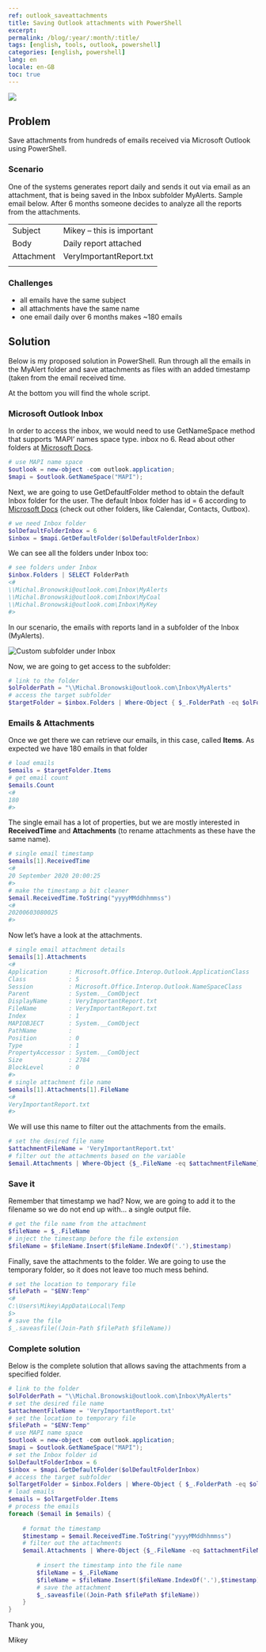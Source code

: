 ```yaml
---
ref: outlook_saveattachments
title: Saving Outlook attachments with PowerShell
excerpt:
permalink: /blog/:year/:month/:title/ 
tags: [english, tools, outlook, powershell]
categories: [english, powershell]
lang: en
locale: en-GB
toc: true
---
```


![](/assets/images/ps-outlook-attachments-01.png)

## Problem

Save attachments from hundreds of emails received via Microsoft Outlook using PowerShell.

### Scenario

One of the systems generates report daily and sends it out via email as an attachment, that is being saved in the Inbox subfolder MyAlerts. Sample email below. After 6 months someone decides to analyze all the reports from the attachments.

|               |                           |
|---            |---                        |
| Subject       | Mikey – this is important |
| Body          | Daily report attached     |
| Attachment    | VeryImportantReport.txt   |
|               |                           |


### Challenges
* all emails have the same subject
* all attachments have the same name
* one email daily over 6 months makes ~180 emails

## Solution

Below is my proposed solution in PowerShell. Run through all the emails in the MyAlert folder and save attachments as files with an added timestamp (taken from the email received time.

At the bottom you will find the whole script.

### Microsoft Outlook Inbox
In order to access the inbox, we would need to use GetNameSpace method that supports ‘MAPI’ names space type. inbox no 6. Read about other folders at [Microsoft Docs](https://docs.microsoft.com/en-us/dotnet/api/microsoft.office.interop.outlook.oldefaultfolders?view=outlook-pia).

```powershell
# use MAPI name space
$outlook = new-object -com outlook.application; 
$mapi = $outlook.GetNameSpace("MAPI");
```

Next, we are going to use GetDefaultFolder method to obtain the default Inbox folder for the user. The default Inbox folder has id = 6 according to [Microsoft Docs](https://docs.microsoft.com/en-us/dotnet/api/microsoft.office.interop.outlook.oldefaultfolders?view=outlook-pia) (check out other folders, like Calendar, Contacts, Outbox).

```powershell
# we need Inbox folder
$olDefaultFolderInbox = 6
$inbox = $mapi.GetDefaultFolder($olDefaultFolderInbox) 
```

We can see all the folders under Inbox too:

```powershell
# see folders under Inbox
$inbox.Folders | SELECT FolderPath
<#
\\Michal.Bronowski@outlook.com\Inbox\MyAlerts
\\Michal.Bronowski@outlook.com\Inbox\MyCoal
\\Michal.Bronowski@outlook.com\Inbox\MyKey
#>
```

In our scenario, the emails with reports land in a subfolder of the Inbox (MyAlerts).

![Custom subfolder under Inbox](/assets/images/ps-outlook-attachments-01.png)

Now, we are going to get access to the subfolder:

```powershell
# link to the folder 
$olFolderPath = "\\Michal.Bronowski@outlook.com\Inbox\MyAlerts"
# access the target subfolder
$targetFolder = $inbox.Folders | Where-Object { $_.FolderPath -eq $olFolderPath }
```

### Emails & Attachments

Once we get there we can retrieve our emails, in this case, called **Items**. As expected we have 180 emails in that folder

```powershell
# load emails
$emails = $targetFolder.Items
# get email count
$emails.Count
<#
180
#>
```

The single email has a lot of properties, but we are mostly interested in **ReceivedTime** and **Attachments** (to rename attachments as these have the same name).

```powershell
# single email timestamp
$emails[1].ReceivedTime
<#
20 September 2020 20:00:25
#>
# make the timestamp a bit cleaner
$email.ReceivedTime.ToString("yyyyMMddhhmmss")
<#
20200603080025
#>
```
Now let’s have a look at the attachments.

```powershell
# single email attachment details
$emails[1].Attachments
<#
Application      : Microsoft.Office.Interop.Outlook.ApplicationClass
Class            : 5
Session          : Microsoft.Office.Interop.Outlook.NameSpaceClass
Parent           : System.__ComObject
DisplayName      : VeryImportantReport.txt
FileName         : VeryImportantReport.txt
Index            : 1
MAPIOBJECT       : System.__ComObject
PathName         : 
Position         : 0
Type             : 1
PropertyAccessor : System.__ComObject
Size             : 2784
BlockLevel       : 0
#>
# single attachment file name
$emails[1].Attachments[1].FileName
<#
VeryImportantReport.txt
#>
```

We will use this name to filter out the attachments from the emails.

```powershell
# set the desired file name
$attachmentFileName = 'VeryImportantReport.txt'
# filter out the attachments based on the variable
$email.Attachments | Where-Object {$_.FileName -eq $attachmentFileName}
```

### Save it

Remember that timestamp we had? Now, we are going to add it to the filename so we do not end up with… a single output file.

```powershell
# get the file name from the attachment
$fileName = $_.FileName
# inject the timestamp before the file extension
$fileName = $fileName.Insert($fileName.IndexOf('.'),$timestamp)
```

Finally, save the attachments to the folder. We are going to use the temporary folder, so it does not leave too much mess behind.

```powershell
# set the location to temporary file
$filePath = "$ENV:Temp"
<#
C:\Users\Mikey\AppData\Local\Temp
$>
# save the file
$_.saveasfile((Join-Path $filePath $fileName)) 
```

### Complete solution

Below is the complete solution that allows saving the attachments from a specified folder.

```powershell
# link to the folder 
$olFolderPath = "\\Michal.Bronowski@outlook.com\Inbox\MyAlerts"
# set the desired file name
$attachmentFileName = 'VeryImportantReport.txt'
# set the location to temporary file
$filePath = "$ENV:Temp"
# use MAPI name space
$outlook = new-object -com outlook.application; 
$mapi = $outlook.GetNameSpace("MAPI");
# set the Inbox folder id
$olDefaultFolderInbox = 6
$inbox = $mapi.GetDefaultFolder($olDefaultFolderInbox) 
# access the target subfolder
$olTargetFolder = $inbox.Folders | Where-Object { $_.FolderPath -eq $olFolderPath }
# load emails
$emails = $olTargetFolder.Items
# process the emails
foreach ($email in $emails) {
    
    # format the timestamp
    $timestamp = $email.ReceivedTime.ToString("yyyyMMddhhmmss")
    # filter out the attachments
    $email.Attachments | Where-Object {$_.FileName -eq $attachmentFileName} | foreach {
        
        # insert the timestamp into the file name
        $fileName = $_.FileName
        $fileName = $fileName.Insert($fileName.IndexOf('.'),$timestamp)
        # save the attachment
        $_.saveasfile((Join-Path $filePath $fileName)) 
    } 
} 
```
Thank you,

Mikey
